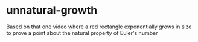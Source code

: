 # unnatural-growth
Based on that one video where a red rectangle exponentially grows in size to prove a point about the natural property of Euler's number
